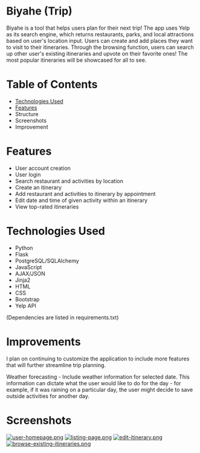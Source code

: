 # Biyahe (Trip)

Biyahe is a tool that helps users plan for their next trip! The app uses Yelp as its search engine, which returns restaurants, parks, and local attractions based on user's location input. Users can create and add places they want to visit to their itineraries. Through the browsing function, users can search up other user's existing itineraries and upvote on their favorite ones! The most popular itineraries will be showcased for all to see. 

# Table of Contents
 - [Technologies Used](#technologies-used)
 - [Features](#features)
 - Structure
 - Screenshots
 - Improvement

# Features
 - User account creation
 - User login
 - Search restaurant and activities by location
 - Create an itinerary
 - Add restaurant and activities to itinerary by appointment
 - Edit date and time of given activity within an itinerary
 - View top-rated itineraries

 # Technologies Used
- Python
- Flask
- PostgreSQL/SQLAlchemy
- JavaScript
- AJAX/JSON
- Jinja2
- HTML
- CSS
- Bootstrap
- Yelp API

(Dependencies are listed in requirements.txt)

# Improvements
I plan on continuing to customize the application to include more features that will further streamline trip planning. 

Weather forecasting - Include weather information for selected date. This information can dictate what the user would like to do for the day - for example, if it was raining on a particular day, the user might decide to save outside activities for another day.

# Screenshots
[![user-homepage.png](https://i.postimg.cc/hvjMKCGT/user-homepage.png)](https://postimg.cc/1nkDHrw3)
[![listing-page.png](https://i.postimg.cc/0jBnjp63/listing-page.png)](https://postimg.cc/K3tBs3Dr)
[![edit-itinerary.png](https://i.postimg.cc/vBX3FRGG/edit-itinerary.png)](https://postimg.cc/wyyhLGtr)
[![browse-existing-itineraries.png](https://i.postimg.cc/ZqmSNYnF/browse-existing-itineraries.png)](https://postimg.cc/68MgJXdy)